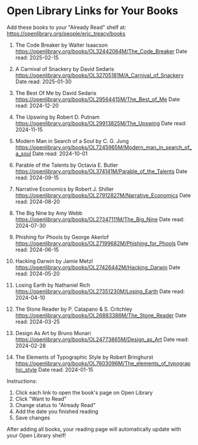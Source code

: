 # Open Library Links for Your Books

Add these books to your "Already Read" shelf at: https://openlibrary.org/people/eric_treacy/books

1. The Code Breaker by Walter Isaacson
   https://openlibrary.org/books/OL32442064M/The_Code_Breaker
   Date read: 2025-02-15

2. A Carnival of Snackery by David Sedaris
   https://openlibrary.org/books/OL32705181M/A_Carnival_of_Snackery
   Date read: 2025-01-30

3. The Best Of Me by David Sedaris
   https://openlibrary.org/books/OL29564415M/The_Best_of_Me
   Date read: 2024-12-20

4. The Upswing by Robert D. Putnam
   https://openlibrary.org/books/OL29913825M/The_Upswing
   Date read: 2024-11-15

5. Modern Man in Search of a Soul by C. G. Jung
   https://openlibrary.org/books/OL7245965M/Modern_man_in_search_of_a_soul
   Date read: 2024-10-01

6. Parable of the Talents by Octavia E. Butler
   https://openlibrary.org/books/OL374141M/Parable_of_the_Talents
   Date read: 2024-09-15

7. Narrative Economics by Robert J. Shiller
   https://openlibrary.org/books/OL27912827M/Narrative_Economics
   Date read: 2024-08-20

8. The Big Nine by Amy Webb
   https://openlibrary.org/books/OL27347111M/The_Big_Nine
   Date read: 2024-07-30

9. Phishing for Phools by George Akerlof
   https://openlibrary.org/books/OL27199682M/Phishing_for_Phools
   Date read: 2024-06-15

10. Hacking Darwin by Jamie Metzl
    https://openlibrary.org/books/OL27426442M/Hacking_Darwin
    Date read: 2024-05-20

11. Losing Earth by Nathaniel Rich
    https://openlibrary.org/books/OL27351230M/Losing_Earth
    Date read: 2024-04-10

12. The Stone Reader by P. Catapano & S. Critchley
    https://openlibrary.org/books/OL26883386M/The_Stone_Reader
    Date read: 2024-03-25

13. Design As Art by Bruno Munari
    https://openlibrary.org/books/OL24773865M/Design_as_Art
    Date read: 2024-02-28

14. The Elements of Typographic Style by Robert Bringhurst
    https://openlibrary.org/books/OL7603096M/The_elements_of_typographic_style
    Date read: 2024-01-15

Instructions:
1. Click each link to open the book's page on Open Library
2. Click "Want to Read"
3. Change status to "Already Read"
4. Add the date you finished reading
5. Save changes

After adding all books, your reading page will automatically update with your Open Library shelf!
